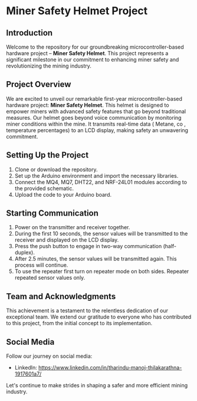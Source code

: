 # Miner Safety Helmet Project

## Introduction
Welcome to the repository for our groundbreaking microcontroller-based hardware project – **Miner Safety Helmet**. This project represents a significant milestone in our commitment to enhancing miner safety and revolutionizing the mining industry.

## Project Overview
We are excited to unveil our remarkable first-year microcontroller-based hardware project: **Miner Safety Helmet**. This helmet is designed to empower miners with advanced safety features that go beyond traditional measures. Our helmet goes beyond voice communication by monitoring miner conditions within the mine. It transmits real-time data ( Metane, co , temperature percentages) to an LCD display, making safety an unwavering commitment.


## Setting Up the Project

1. Clone or download the repository.
2. Set up the Arduino environment and import the necessary libraries.
3. Connect the MQ4, MQ7, DHT22, and NRF-24L01 modules according to the provided schematic.
4. Upload the code to your Arduino board.

## Starting Communication

1. Power on the transmitter and receiver together.
2. During the first 10 seconds, the sensor values will be transmitted to the receiver and displayed on the LCD display.
3. Press the push button to engage in two-way communication (half-duplex).
4. After 2.5 minutes, the sensor values will be transmitted again. This process will continue.
5. To use the repeater first turn on repeater mode on both sides. Repeater repeated sensor values only.

## Team and Acknowledgments
This achievement is a testament to the relentless dedication of our exceptional team. We extend our gratitude to everyone who has contributed to this project, from the initial concept to its implementation.

## Social Media
Follow our journey on social media:
- LinkedIn: https://www.linkedin.com/in/tharindu-manoj-thilakarathna-1917601a7/

Let's continue to make strides in shaping a safer and more efficient mining industry.
